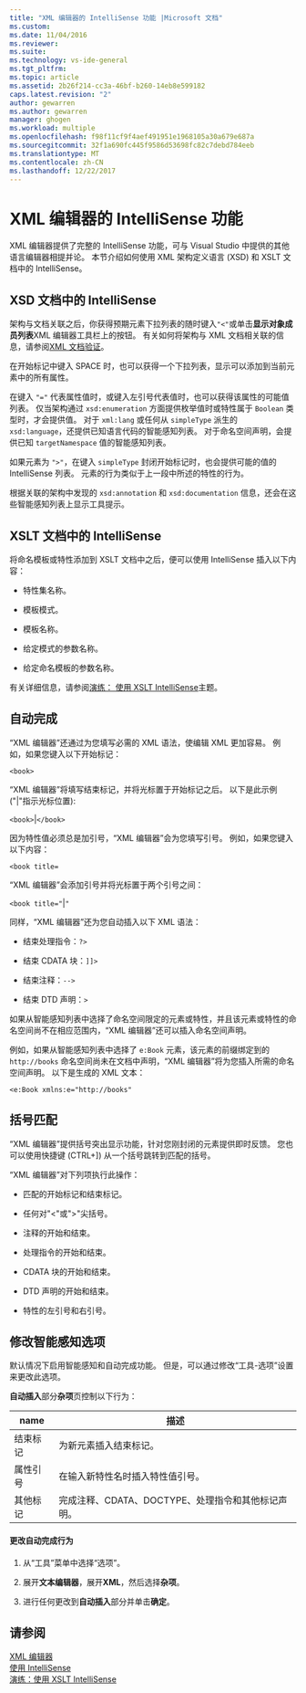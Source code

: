 ```yaml
---
title: "XML 编辑器的 IntelliSense 功能 |Microsoft 文档"
ms.custom: 
ms.date: 11/04/2016
ms.reviewer: 
ms.suite: 
ms.technology: vs-ide-general
ms.tgt_pltfrm: 
ms.topic: article
ms.assetid: 2b26f214-cc3a-46bf-b260-14eb8e599182
caps.latest.revision: "2"
author: gewarren
ms.author: gewarren
manager: ghogen
ms.workload: multiple
ms.openlocfilehash: f98f11cf9f4aef491951e1968105a30a679e687a
ms.sourcegitcommit: 32f1a690fc445f9586d53698fc82c7debd784eeb
ms.translationtype: MT
ms.contentlocale: zh-CN
ms.lasthandoff: 12/22/2017
---
```

# <a name="xml-editor-intellisense-features"></a>XML 编辑器的 IntelliSense 功能
XML 编辑器提供了完整的 IntelliSense 功能，可与 Visual Studio 中提供的其他语言编辑器相提并论。 本节介绍如何使用 XML 架构定义语言 (XSD) 和 XSLT 文档中的 IntelliSense。  
  
## <a name="intellisense-in-an-xsd-document"></a>XSD 文档中的 IntelliSense  
 架构与文档关联之后，你获得预期元素下拉列表的随时键入`"<"`或单击**显示对象成员列表**XML 编辑器工具栏上的按钮。 有关如何将架构与 XML 文档相关联的信息，请参阅[XML 文档验证](../xml-tools/xml-document-validation.md)。  
  
 在开始标记中键入 SPACE 时，也可以获得一个下拉列表，显示可以添加到当前元素中的所有属性。  
  
 在键入 `"="` 代表属性值时，或键入左引号代表值时，也可以获得该属性的可能值列表。 仅当架构通过 `xsd:enumeration` 方面提供枚举值时或特性属于 `Boolean` 类型时，才会提供值。 对于 `xml:lang` 或任何从 `simpleType` 派生的 `xsd:language`，还提供已知语言代码的智能感知列表。 对于命名空间声明，会提供已知 `targetNamespace` 值的智能感知列表。  
  
 如果元素为 `">"`，在键入 `simpleType` 封闭开始标记时，也会提供可能的值的 IntelliSense 列表。 元素的行为类似于上一段中所述的特性的行为。  
  
 根据关联的架构中发现的 `xsd:annotation` 和 `xsd:documentation` 信息，还会在这些智能感知列表上显示工具提示。  
  
## <a name="intellisense-in-an-xslt-document"></a>XSLT 文档中的 IntelliSense  
 将命名模板或特性添加到 XSLT 文档中之后，便可以使用 IntelliSense 插入以下内容：  
  
-   特性集名称。  
  
-   模板模式。  
  
-   模板名称。  
  
-   给定模式的参数名称。  
  
-   给定命名模板的参数名称。  
  
有关详细信息，请参阅[演练： 使用 XSLT IntelliSense](../xml-tools/walkthrough-using-xslt-intellisense.md)主题。  
  
## <a name="auto-completion"></a>自动完成  
 “XML 编辑器”还通过为您填写必需的 XML 语法，使编辑 XML 更加容易。 例如，如果您键入以下开始标记：  
  
 `<book>`  
  
 “XML 编辑器”将填写结束标记，并将光标置于开始标记之后。 以下是此示例 ("&#124;"指示光标位置):  
  
 `<book>`&#124;`</book>`  
  
 因为特性值必须总是加引号，“XML 编辑器”会为您填写引号。 例如，如果您键入以下内容：  
  
 `<book title=`  
  
 “XML 编辑器”会添加引号并将光标置于两个引号之间：  
  
 `<book title="`&#124;`"`  
  
 同样，“XML 编辑器”还为您自动插入以下 XML 语法：  
  
-   结束处理指令：`?>`  
  
-   结束 CDATA 块：`]]>`  
  
-   结束注释：`-->`  
  
-   结束 DTD 声明：`>`  
  
如果从智能感知列表中选择了命名空间限定的元素或特性，并且该元素或特性的命名空间尚不在相应范围内，“XML 编辑器”还可以插入命名空间声明。  
  
例如，如果从智能感知列表中选择了 `e:Book` 元素，该元素的前缀绑定到的 `http://books` 命名空间尚未在文档中声明，“XML 编辑器”将为您插入所需的命名空间声明。 以下是生成的 XML 文本：  
  
`<e:Book xmlns:e="http://books"`  
  
## <a name="brace-matching"></a>括号匹配  
 “XML 编辑器”提供括号突出显示功能，针对您刚封闭的元素提供即时反馈。 您也可以使用快捷键 (CTRL+]) 从一个括号跳转到匹配的括号。  
  
 “XML 编辑器”对下列项执行此操作：  
  
-   匹配的开始标记和结束标记。  
  
-   任何对"\<"或">"尖括号。  
  
-   注释的开始和结束。  
  
-   处理指令的开始和结束。  
  
-   CDATA 块的开始和结束。  
  
-   DTD 声明的开始和结束。  
  
-   特性的左引号和右引号。  
  
## <a name="modifying-the-intellisense-options"></a>修改智能感知选项  
 默认情况下启用智能感知和自动完成功能。 但是，可以通过修改“工具-选项”设置来更改此选项。  
  
 **自动插入**部分**杂项**页控制以下行为：  
  
|name|描述|  
|----------|-----------------|  
|结束标记|为新元素插入结束标记。|  
|属性引号|在输入新特性名时插入特性值引号。|  
|其他标记|完成注释、CDATA、DOCTYPE、处理指令和其他标记声明。|  
  
#### <a name="to-change-the-auto-completion-behavior"></a>更改自动完成行为  
  
1.  从“工具”菜单中选择“选项”。  
  
2.  展开**文本编辑器**，展开**XML**，然后选择**杂项**。  
  
3.  进行任何更改到**自动插入**部分并单击**确定**。  
  
## <a name="see-also"></a>请参阅  
 [XML 编辑器](../xml-tools/xml-editor.md)   
 [使用 IntelliSense](../ide/using-intellisense.md)   
 [演练：使用 XSLT IntelliSense](../xml-tools/walkthrough-using-xslt-intellisense.md)